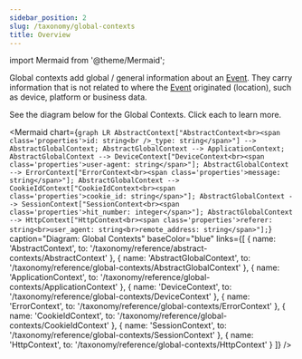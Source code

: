 ```yaml
---
sidebar_position: 2
slug: /taxonomy/global-contexts
title: Overview
---
```


import Mermaid from '@theme/Mermaid';

Global contexts add global / general information about an [Event](/tracking/core-concepts/events.md). They 
carry information that is not related to where the [Event](/tracking/core-concepts/events.md) originated 
(location), such as device, platform or business data.

See the diagram below for the Global Contexts. Click each to learn more.

<Mermaid chart={`
	graph LR
		AbstractContext["AbstractContext<br><span class='properties'>id: string<br />_type: string</span>"] --> AbstractGlobalContext;
    AbstractGlobalContext --> ApplicationContext;
    AbstractGlobalContext --> DeviceContext["DeviceContext<br><span class='properties'>user-agent: string</span>"];
    AbstractGlobalContext --> ErrorContext["ErrorContext<br><span class='properties'>message: string</span>"];
    AbstractGlobalContext --> CookieIdContext["CookieIdContext<br><span class='properties'>cookie_id: string</span>"];
    AbstractGlobalContext --> SessionContext["SessionContext<br><span class='properties'>hit_number: integer</span>"];
    AbstractGlobalContext --> HttpContext["HttpContext<br><span class='properties'>referer: string<br>user_agent: string<br>remote_address: string</span>"];
`} 
  caption="Diagram: Global Contexts" 
  baseColor="blue" 
  links={[
    { name: 'AbstractContext', to: '/taxonomy/reference/abstract-contexts/AbstractContext' },
    { name: 'AbstractGlobalContext', to: '/taxonomy/reference/global-contexts/AbstractGlobalContext' },
    { name: 'ApplicationContext', to: '/taxonomy/reference/global-contexts/ApplicationContext' },
    { name: 'DeviceContext', to: '/taxonomy/reference/global-contexts/DeviceContext' },
    { name: 'ErrorContext', to: '/taxonomy/reference/global-contexts/ErrorContext' },
    { name: 'CookieIdContext', to: '/taxonomy/reference/global-contexts/CookieIdContext' },
    { name: 'SessionContext', to: '/taxonomy/reference/global-contexts/SessionContext' },
    { name: 'HttpContext', to: '/taxonomy/reference/global-contexts/HttpContext' }
  ]}
/>
